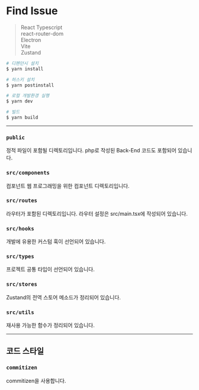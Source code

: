 # Find Issue

> React Typescript  
> react-router-dom  
> Electron  
> Vite  
> Zustand

```bash
# 디펜던시 설치
$ yarn install

# 허스키 설치
$ yarn postinstall

# 로컬 개발환경 실행
$ yarn dev

# 빌드
$ yarn build
```

---

### `public`

정적 파일이 포함될 디렉토리입니다. php로 작성된 Back-End 코드도 포함되어 있습니다.

### `src/components`

컴포넌트 웹 프로그래밍을 위한 컴포넌트 디렉토리입니다.

### `src/routes`

라우터가 포함된 디렉토리입니다. 라우터 설정은 src/main.tsx에 작성되어 있습니다.

### `src/hooks`

개발에 유용한 커스텀 훅이 선언되어 있습니다.

### `src/types`

프로젝트 공통 타입이 선언되어 있습니다.

### `src/stores`

Zustand의 전역 스토어 메소드가 정리되어 있습니다.

### `src/utils`

재사용 가능한 함수가 정리되어 있습니다.

---

## 코드 스타일

### `commitizen`

commitizen을 사용합니다.
